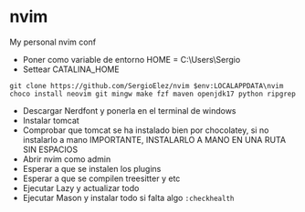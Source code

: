 # nvim
My personal nvim conf
- Poner como variable de entorno HOME = C:\Users\Sergio
- Settear CATALINA_HOME

``git clone https://github.com/SergioElez/nvim $env:LOCALAPPDATA\nvim`` <br/>
``choco install neovim git mingw make fzf maven openjdk17 python ripgrep`` 

- Descargar Nerdfont y ponerla en el terminal de windows
- Instalar tomcat
- Comprobar que tomcat se ha instalado bien por chocolatey, si no instalarlo a mano IMPORTANTE, INSTALARLO A MANO EN UNA RUTA SIN ESPACIOS
- Abrir nvim como admin
- Esperar a que se instalen los plugins
- Esperar a que se compilen treesitter y etc
- Ejecutar Lazy y actualizar todo
- Ejecutar Mason y instalar todo si falta algo
``:checkhealth``
